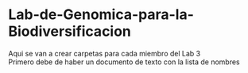 # Lab-de-Genomica-para-la-Biodiversificacion
Aqui se van a crear carpetas para cada miembro del Lab 3  
Primero debe de haber un documento de texto con la lista de nombres  
